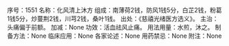 序号：1551
名称：化风清上沐方
组成：南薄荷2钱，防风1钱5分，白芷2钱，粉葛1钱5分，炒蔓荆2钱，川芎2钱，桑叶1钱。
出处：《慈禧光绪医方选义》。
主治：头痛偏于前额。
加减：None
功效：活血祛风止痛。
用法用量：水煎，沐之。
制备方法：None
临床应用：None
各家论述：None
用药禁忌：None
附注：None
